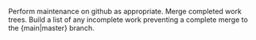 Perform maintenance on github as appropriate. Merge completed work trees. Build a list of any incomplete work preventing a complete merge to the {main|master} branch.